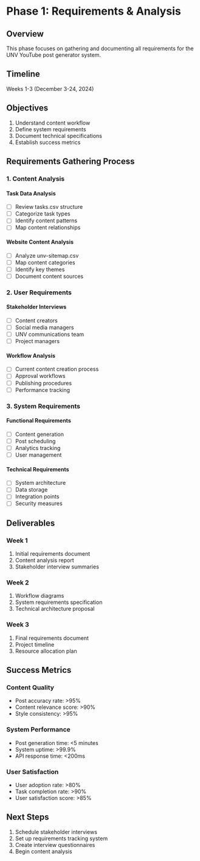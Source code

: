 # Phase 1: Requirements & Analysis

## Overview
This phase focuses on gathering and documenting all requirements for the UNV YouTube post generator system.

## Timeline
Weeks 1-3 (December 3-24, 2024)

## Objectives
1. Understand content workflow
2. Define system requirements
3. Document technical specifications
4. Establish success metrics

## Requirements Gathering Process

### 1. Content Analysis

#### Task Data Analysis
- [ ] Review tasks.csv structure
- [ ] Categorize task types
- [ ] Identify content patterns
- [ ] Map content relationships

#### Website Content Analysis
- [ ] Analyze unv-sitemap.csv
- [ ] Map content categories
- [ ] Identify key themes
- [ ] Document content sources

### 2. User Requirements

#### Stakeholder Interviews
- [ ] Content creators
- [ ] Social media managers
- [ ] UNV communications team
- [ ] Project managers

#### Workflow Analysis
- [ ] Current content creation process
- [ ] Approval workflows
- [ ] Publishing procedures
- [ ] Performance tracking

### 3. System Requirements

#### Functional Requirements
- [ ] Content generation
- [ ] Post scheduling
- [ ] Analytics tracking
- [ ] User management

#### Technical Requirements
- [ ] System architecture
- [ ] Data storage
- [ ] Integration points
- [ ] Security measures

## Deliverables

### Week 1
1. Initial requirements document
2. Content analysis report
3. Stakeholder interview summaries

### Week 2
1. Workflow diagrams
2. System requirements specification
3. Technical architecture proposal

### Week 3
1. Final requirements document
2. Project timeline
3. Resource allocation plan

## Success Metrics

### Content Quality
- Post accuracy rate: >95%
- Content relevance score: >90%
- Style consistency: >95%

### System Performance
- Post generation time: <5 minutes
- System uptime: >99.9%
- API response time: <200ms

### User Satisfaction
- User adoption rate: >80%
- Task completion rate: >90%
- User satisfaction score: >85%

## Next Steps
1. Schedule stakeholder interviews
2. Set up requirements tracking system
3. Create interview questionnaires
4. Begin content analysis
